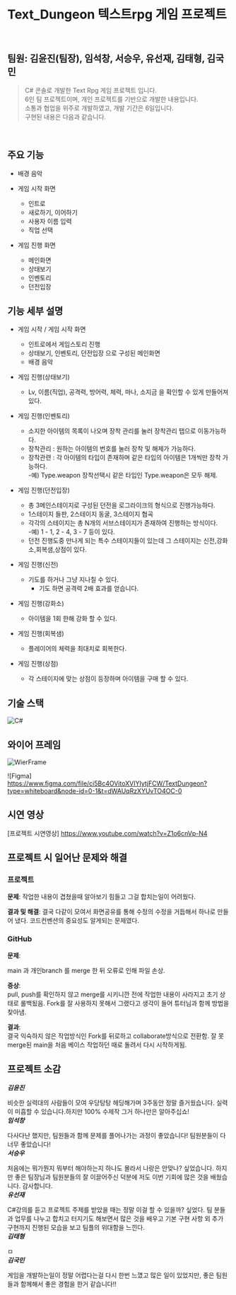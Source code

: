 # Text_Dungeon 텍스트rpg 게임 프로젝트


</br>

## 팀원: 김윤진(팀장), 임석창, 서승우, 유선재, 김태형, 김국민

> C# 콘솔로 개발한 Text Rpg 게임 프로젝트 입니다.  
> 6인 팀 프로젝트이며, 개인 프로젝트를 기반으로 개발한 내용입니다.  
> 소통과 협업을 위주로 개발하였고, 개발 기간은 6일입니다.  
> 구현된 내용은 다음과 같습니다.

</br>

## 주요 기능

* 배경 음악

* 게임 시작 화면
    * 인트로
    * 새로하기, 이어하기 
    * 사용자 이름 입력
    * 직업 선택

* 게임 진행 화면
    * 메인화면
    * 상태보기
    * 인벤토리
    * 던전입장



## 기능 세부 설명
* 게임 시작 / 게임 시작 화면  
    * 인트로에서 게임스토리 진행
    * 상태보기, 인벤토리, 던전입장 으로 구성된 메인화면  
    * 배경 음악  
    
* 게임 진행(상태보기)  
    * Lv, 이름(직업), 공격력, 방어력, 체력, 마나, 소지금 을 확인할 수 있게 만들어져 있다.

* 게임 진행(인벤토리)
    * 소지한 아이템의 목록이 나오며 장착 관리를 눌러 장착관리 탭으로 이동가능하다.
    * 장착관리 : 원하는 아이템의 번호를 눌러 장착 및 해제가 가능하다.
    * 장착관련 : 각 아이템의 타입이 존재하며 같은 타입의 아이템은 1개씩만 장착 가능하다. \
        -예) Type.weapon 장착선택시 같은 타입인 Type.weapon은 모두 해제. 
  

* 게임 진행(던전입장)
    * 총 3메인스테이지로 구성된 던전을 로그라이크의 형식으로 진행가능하다.
    * 1스테이지 들판, 2스테이지 동굴, 3스테이지 협곡
    * 각각의 스테이지는 총 N개의 서브스테이지가 존재하여 진행하는 방식이다.  \
         -예) 1 - 1, 2 - 4, 3 - 7 등이 있다. 
    * 던전 진행도중 만나게 되는 특수 스테이지들이 있는데 그 스테이지는 신전,강화소,회복샘,상점이 있다.

* 게임 진행(신전)
    * 기도를 하거나 그냥 지나칠 수 있다.
        - 기도 하면 공격력 2배 효과를 얻습니다.

* 게임 진행(강화소)
    * 아이템을 1회 한해 강화 할 수 있다.

* 게임 진행(회복샘)
    * 플레이어의 체력을 최대치로 회복한다.

* 게임 진행(상점)
    * 각 스테이지에 맞는 상점이 등장하며 아이템을 구매 할 수 있다.


##  기술 스택

![C#](https://img.shields.io/badge/-C%23-%7ED321?logo=Csharp&style=flat)

## 와이어 프레임

![WierFrame](TextDungeon/Images/wf.png)

![Figma] https://www.figma.com/file/ci5Bc4OVitoXVIYIytjFCW/TextDungeon?type=whiteboard&node-id=0-1&t=dWAUqRzXYUvTO4OC-0

## 시연 영상

[프로젝트 시연영상] https://www.youtube.com/watch?v=Z1o6cnVp-N4


## 프로젝트 시 일어난 문제와 해결  

### 프로젝트

__문제__:
작업한 내용이 겹쳤을때 알아보기 힘들고 그걸 합치는일이 어려웠다. 
 

__결과 및 해결__:
결국 다같이 모여서 화면공유를 통해 수정의 수정을 거듭해서 하나로 만들어 냈다.
코드컨벤션의 중요성도 알게되는 문제였다.


### GitHub  

__문제__:  

main 과 개인branch 를 merge 한 뒤 오류로 인해 파일 손상.

__증상__:  
pull, push를 확인하지 않고 merge를 시키니깐 전에 작업한 내용이 사라지고 초기 상태로 롤백됬음.
Fork를 잘 사용하지 못해서 그랬다고 생각이 들어 튜터님과 함께 방법을 찾아냄.

__결과__:  
결국 익숙하지 않은 작업방식인 Fork를 뒤로하고 collaborate방식으로 전환함.
잘 못 merge된 main을 처음 베이스 작업하던 때로 돌려서 다시 시작하게됨.

## 프로젝트 소감

___김윤진___ 

비슷한 실력대의 사람들이 모여 우당탕탕 헤딩해가며 3주동안 정말 즐거웠습니다. ​실력이 미흡할 수 있습니다.하지만 100% 수제작 그거 하나만은 알아주십쇼!
<br/>
___임석창___

다사다난 했지만, 팀원들과 함께 문제를 풀어나가는 과정이 좋았습니다! 팀원분들이 다 너무 좋았습니다!
<br/>
___서승우___

 처음에는 뭐가뭔지 뭐부터 해야하는지 하나도 몰라서 나랑은 안맞나? 싶었습니다. 하지만 좋은 팀장님과 팀원분들의 잘 이끌어주신 덕분에 저도 이번 기회에 많은 것을 배웠습니다. 감사합니다.
<br/>
___유선재___

 C#강의를 듣고 프로젝트 주제를 받았을 때는 정말 이걸 할 수 있을까? 싶었다. 팀 분들과 업무를 나누고 합치고 터지기도 해보면서 많은 것을 배우고 기본 구현 사항 외 추가 구현까지 진행된 모습을 보고 팀플의 위대함을 느낀다.
<br/>
___김태형___

 ㅁ
<br/>
___김국민___

 게임을 개발하는일이 정말 어렵다는걸 다시 한번 느꼈고 많은 일이 있었지만, 좋은 팀원들과 함께해서 좋은 경험을 한거 같습니다!!
<br/>
